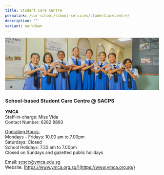 ```yaml
---
title: Student Care Centre
permalink: /our-school/school-services/studentcarecentre/
description: ""
variant: markdown
---
```

![](/images/Web_banners/webbanner2024_23.jpg)

### **School-based Student Care Centre @ SACPS**
<b>YMCA</b><br>
Staff-in-charge: Miss Vida  
Contact Number: 6282 8893

<u>Operating Hours:</u>  
Mondays – Fridays: 10.00 am to 7.00pm  
Saturdays: Closed  
School Holidays: 7.30 am to 7.00pm  
Closed on Sundays and gazetted public holidays

Email:&nbsp;[scscc@ymca.edu.sg](mailto:scscc@ymca.edu.sg)  
Website:&nbsp;[https://www.ymca.org.sg/](https://www.ymca.org.sg/)